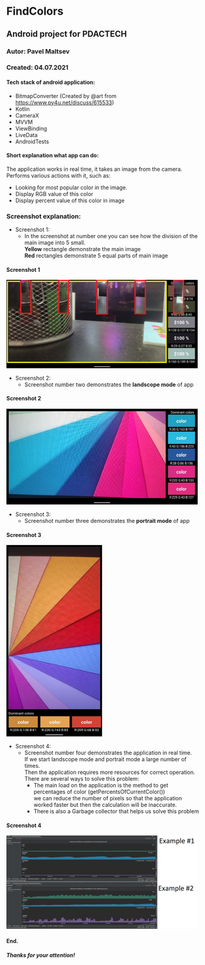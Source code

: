# FindColors
## Android project for PDACTECH
### Autor: Pavel Maltsev
### Created: 04.07.2021

#### Tech stack of android application:
- BitmapConverter (Created by @art from https://www.py4u.net/discuss/615533)
- Kotlin
- CameraX
- MVVM
- ViewBinding
- LiveData
- AndroidTests

#### Short explanation what app can do:
The application works in real time,
it takes an image from the camera.  
Performs various actions with it,
such as:
- Looking for most popular color in the image.
- Display RGB value of this color
- Display percent value of this color in image

### Screenshot explanation:
   - Screenshot 1:
     - In the screenshot at number one you can see how the division
       of the main image into 5 small.  
      **Yellow** rectangle demonstrate the main image  
      **Red** rectangles demonstrate 5 equal parts of main image

#### Screenshot 1
 <img src="app/src/main/res/drawable-v24/screenshot1.jpg" alt="drawing" width="500"/>

- Screenshot 2:
     - Screenshot number two demonstrates the **landscope mode** of app

#### Screenshot 2
<img src="app/src/main/res/drawable-v24/screenshot2.jpg" alt="drawing" width="500" height="250"/>

- Screenshot 3:
     - Screenshot number three demonstrates the **portrait mode** of app

#### Screenshot 3
<img src="app/src/main/res/drawable-v24/screenshot3.jpg" alt="drawing" width="250" height="500"/>

- Screenshot 4:
     - Screenshot number four demonstrates the application in real time.  
       If we start landscope mode and portrait mode a large number of times.  
       Then the application requires more resources for correct operation.  
       There are several ways to solve this problem:
        - The main load on the application is the method to get percentages of color (getPercentsOfCurrentColor())  
          we can reduce the number of pixels so that the application worked faster but then the calculation will be inaccurate.
        - There is also a Garbage collector that helps us solve this problem

#### Screenshot 4
<img src="app/src/main/res/drawable-v24/screenshot4.png" alt="drawing" width="500"/>

#### End.
##### Thanks for your attention!



